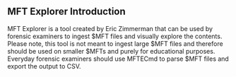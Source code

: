 ﻿## MFT Explorer Introduction

MFT Explorer is a tool created by Eric Zimmerman that can be used by forensic examiners to ingest $MFT files and visually explore the contents. Please note, this tool is not meant to ingest large $MFT files and therefore should be used on smaller $MFTs and purely for educational purposes. Everyday forensic examiners should use MFTECmd to parse $MFT files and export the output to CSV.